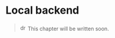 # Local backend
> <img src="../assets/img/info.png" alt="drawing" width="16" style="margin-top: 3px; margin-bottom: -3px"/> This chapter will be written soon.
